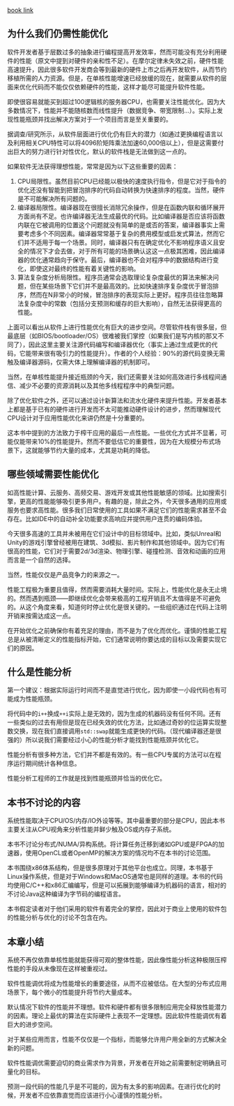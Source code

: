 [book link](https://book.easyperf.net/perf_book)

## 为什么我们仍需性能优化

软件开发者基于层数过多的抽象进行编程提高开发效率，然而可能没有充分利用硬件的性能（原文中提到对硬件的亲和性不足）。在摩尔定律未失效之前，硬件性能高速提升，因此很多软件开发商会等到最新的硬件上市之后再开发软件，从而节约移植所需的人力资源。但是，在单核性能增速已经放缓的现在，就需要从软件的层面来优化代码而不能仅仅依赖硬件的性能，这样才能尽可能提升软件性能。

即使很容易就能买到超过100逻辑核的服务器CPU，也需要关注性能优化。因为大多数情况下，性能并不能随核数而线性提升（数据竞争、带宽限制...）。实际上发现性能瓶颈并找出解决方案对于一个项目而言是至关重要的。

据调查/研究所示，从软件层面进行优化仍有巨大的潜力（如通过更换编程语言以及利用相关CPU特性可以将4096阶矩阵乘法加速60,000倍以上），但是这需要付出巨大的努力进行针对性优化，默认的软件栈是无法做到这一点的。

如果软件无法获得理想性能，常常是因为以下这些重要的因素：

1. CPU局限性。虽然目前CPU已经能以极快的速度执行指令，但是它对于指令的优化还没有智能到把冒泡排序的代码自动转换为快速排序的程度。当然，硬件是不可能解决所有问题的。
2. 编译器局限性。编译器现在很擅长消除冗余操作，但是在函数内联和循环展开方面尚有不足。也许编译器无法生成最优的代码。比如编译器是否应该将函数内联在它被调用的位置这个问题就没有简单的是或否的答案，编译器事实上需要考虑多个不同因素。编译器常常基于复杂的费用模型或启发式算法，然而它们并不适用于每一个场景。同时，编译器只有在确定优化不影响程序语义且安全的情况下才会去做，对于所有可能的场景确认这这一点极其困难，因此编译器的优化通常趋向于保守。最后，编译器也不会对程序中的数据结构进行变化，即使这对最终的性能有着关键性的影响。
3. 算法复杂度分析局限性。程序员通常会选取理论复杂度最优的算法来解决问题，但在某些场景下它们并不是最高效的。比如快速排序复杂度优于冒泡排序，然而在N非常小的时候，冒泡排序的表现实际上更好。程序员往往忽略算法复杂度中的常数（包括分支预测和缓存的巨大影响），自然无法获得更高的性能。

上面可以看出从软件上进行性能优化有巨大的进步空间。尽管软件栈有很多层，但最底层（如BIOS/bootloader/OS）很难被我们掌控（如果我们是写内核的那又不同了），因此这里主要关注源代码编写和编译器优化（事实上通过生成更优的代码，它能带来很有吸引力的性能提升）。作者的个人经验：90%的源代码变换无需触及编译器源码，仅需大体上理解编译器的机制即可。

当然，在单核性能提升接近瓶颈的今天，我们还需要关注如何高效进行多线程间通信、减少不必要的资源消耗以及其他多线程程序中的典型问题。

除了优化软件之外，还可以通过设计新算法和流水化硬件来提升性能。开发者基本上都是基于已有的硬件进行开发而不太可能推动硬件设计的进步，然而理解现代CPU设计对于应用性能优化来讲仍然是十分重要的。

这本书中提到的方法致力于榨干应用的最后一点性能。一些优化方式并不显著，可能仅能带来10%的性能提升。然而不要低估它的重要性，因为在大规模分布式场景下，这就能够节约大量的成本，尤其是功耗的降低。

## 哪些领域需要性能优化

如高性能计算、云服务、高频交易、游戏开发或其他性能敏感的领域。比如搜索引擎，更高的性能能够吸引更多用户。有趣的是，除此之外，今天很多通用的应用或服务也要求高性能。很多我们日常使用的工具如果不满足它们的性能需求甚至不会存在。比如IDE中的自动补全功能要求高响应并提供用户连贯的编码体验。

今天很多高速的工具并未被用在它们设计中的目标领域中。比如，类似Unreal和Unity的游戏引擎曾经被用在建筑、3d模拟、影片制作和其他领域中。因为它们有很高的性能，它们对于需要2d/3d渲染、物理引擎、碰撞检测、音效和动画的应用而言是一个自然的选择。

当然，性能仅仅是产品竞争力的来源之一。

性能工程极为重要且值得，然而需要消耗大量时间。实际上，性能优化是永无止境的。然而遇到瓶颈——即继续优化会带来极高的工程开销且不太值得是不可避免的。从这个角度来看，知道何时停止优化是很关键的。一些组织通过在代码上注明开销来按需达成这一点。

在开始优化之前确保你有着充足的理由，而不是为了优化而优化。谨慎的性能工程总是从被清晰定义的性能指标开始，它们通常说明你要达成的目标以及需要实现它们的原因。

## 什么是性能分析

第一个建议：根据实际运行时间而不是直觉进行优化，因为即使一小段代码也有可能成为性能瓶颈。

将代码中的`i++`换成`++i`实际上是无效的，因为生成的机器码没有任何不同。还有一些类似的过去有用但是现在已经失效的优化方法，比如通过奇妙的位运算实现整数交换，现在我们直接调用`std::swap`就能生成更快的代码。（现代编译器还是很强的）所以说我们需要经过小心的性能分析才能找到性能瓶颈并优化它。

性能分析有很多种方法，它们并不都是有效的。有一些CPU专属的方法可以在程序运行期间统计各种信息。

性能分析工程师的工作就是找到性能瓶颈并恰当的优化它。

## 本书不讨论的内容

系统性能取决于CPU/OS/内存/IO外设等等。其中最重要的部分是CPU，因此本书主要关注从CPU视角来分析性能并鲜少触及OS或内存子系统。

本书不讨论分布式/NUMA/异构系统。将计算任务迁移到诸如GPU或是FPGA的加速器，使用OpenCL或者OpenMP的解决方案的情况均不在本书的讨论范围。

本书围绕x86体系结构，但是很多原理对于其他平台也成立。同理，本书基于Linux操作系统，但是对于Windows和MacOS通常也是同样的道理。本书的代码均使用C/C++和x86汇编编写，但是可以拓展到能够编译为机器码的语言，相对的不讨论Java这种编译为字节码的编程语言。

本书假定读者对于他们采用的软件有着完全的掌控，因此对于商业上使用的软件包的性能分析与优化的讨论不包含在内。

## 本章小结

系统不再仅依靠单核性能就能获得可观的整体性能，因此像性能分析这种极限压榨性能的手段从未像现在这样被重视过。

软件性能调优将成为性能增长的重要途径，从而不应被低估。在大型的分布式应用场景下，每个微小的性能提升将节约大量成本。

默认情况下软件的性能并不理想。软件和硬件都有很多限制应用完全释放性能潜力的因素。理论上最优的算法在实际硬件上表现不一定理想。因此软件性能调优有着巨大的进步空间。

对于某些应用而言，性能不仅仅是一个指标，而能够允许用户用全新的方式解决全新的问题。

软件性能调优需要迫切的商业需求作为背景，开发者在开始之前需要制定明确且可量化的目标。

预测一段代码的性能几乎是不可能的，因为有太多的影响因素。在进行优化的时候，开发者不应依靠直觉而应该进行小心谨慎的性能分析。
